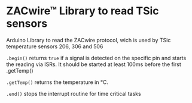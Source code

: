 # ZACwire™ Library to read TSic sensors
Arduino Library to read the ZACwire protocol, wich is used by TSic temperature sensors 206, 306 and 506

`.begin()` returns `true` if a signal is detected on the specific pin and starts the reading via ISRs. It should be started at least 100ms before the first .getTemp()

`.getTemp()` returns the temperature in °C. 

`.end()` stops the interrupt routine for time critical tasks
